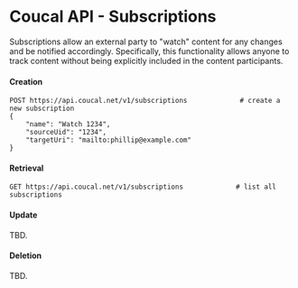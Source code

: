 # Coucal API - Subscriptions

Subscriptions allow an external party to "watch" content for any changes and be notified accordingly. Specifically,
this functionality allows anyone to track content without being explicitly included in the content participants.

#### Creation

    POST https://api.coucal.net/v1/subscriptions             # create a new subscription
    {
        "name": "Watch 1234",
        "sourceUid": "1234",
        "targetUri": "mailto:phillip@example.com"
    }

#### Retrieval

    GET https://api.coucal.net/v1/subscriptions             # list all subscriptions


#### Update

TBD.

#### Deletion

TBD.
